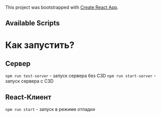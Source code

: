 This project was bootstrapped with [Create React App](https://github.com/facebook/create-react-app).

## Available Scripts
# Как запустить?

## Сервер

`npm run test-server` - запуск сервера без C3D
`npm run start-server` - запуск сервера с C3D

## React-Клиент

`npm run start` - запуск в режиме отладки